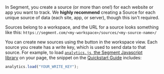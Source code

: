 In Segment, you create a source (or more than one!) for each website or app you want to track. We **highly recommend** creating a Source for each unique source of data (each site, app, or server), though this isn't required.

Sources belong to a workspace, and the URL for a source looks something like this:
`https://segment.com/<my-workspace>/sources/<my-source-name>/`

You can create new sources using the button in the workspace view. Each source you create has a write key, which is used to send data to that source. For example, to load [`analytics.js`, the Segment Javascript library](https://segment.com/docs/connections/sources/catalog/libraries/website/javascript/) on your page, the snippet on the [Quickstart Guide](https://segment.com/docs/connections/sources/catalog/libraries/website/javascript/quickstart/) includes:

```js
analytics.load("YOUR_WRITE_KEY");
```
